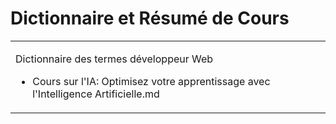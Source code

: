# Dictionnaire et Résumé de Cours

<table>
<tr>
<td>

Dictionnaire des termes développeur Web

* Cours sur l'IA: Optimisez votre apprentissage avec l'Intelligence Artificielle.md

</td>
</tr>
</table>
